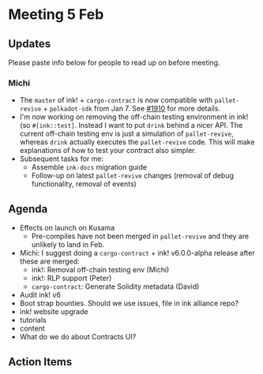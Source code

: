 # Meeting 5 Feb

## Updates

Please paste info below for people to read up on before meeting.

### Michi
- The `master` of ink! + `cargo-contract` is now compatible with `pallet-revive` + `polkadot-sdk` from Jan 7. See [#1910](https://github.com/use-ink/cargo-contract/pull/1910) for more details.
- I'm now working on removing the off-chain testing environment in ink! (so `#[ink::test]`. Instead I want to put `drink` behind a nicer API. The current off-chain testing env is just a simulation of `pallet-revive`, whereas `drink` actually executes the `pallet-revive` code. This will make explanations of how to test your contract also simpler.
- Subsequent tasks for me:
  - Assemble `ink-docs` migration guide
  - Follow-up on latest `pallet-revive` changes (removal of debug functionality, removal of events)
     
## Agenda
- Effects on launch on Kusama
  - Pre-compiles have not been merged in `pallet-revive` and they are unlikely to land in Feb.
- Michi: I suggest doing a `cargo-contract` + ink! v6.0.0-alpha release after these are merged:
  - ink!: Removal off-chain testing env (Michi)
  - ink!: RLP support (Peter)
  - `cargo-contract`: Generate Solidity metadata (David)
- Audit ink! v6
- Boot strap bounties. Should we use issues, file in ink alliance repo?
- ink! website upgrade
- tutorials
- content
- What do we do about Contracts UI?

## Action Items

